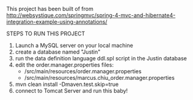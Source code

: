 This project has been built of from
http://websystique.com/springmvc/spring-4-mvc-and-hibernate4-integration-example-using-annotations/

STEPS TO RUN THIS PROJECT
1. Launch a MySQL server on your local machine
2. create a database named "Justin"
3. run the data definition language ddl.spl script in the Justin database
4. edit the order.manager.properties files:
   - /src/main/resources/order.manager.properties
   - /src/main/resources/marcus.chiu_order.manager.properties
5. mvn clean install -Dmaven.test.skip=true
6. connect to Tomcat Server and run this baby!